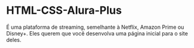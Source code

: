 # HTML-CSS-Alura-Plus
É uma plataforma de streaming, semelhante à Netflix, Amazon Prime ou Disney+. Eles querem que você desenvolva uma página inicial para o site deles.
